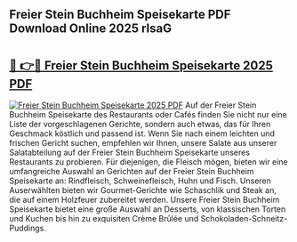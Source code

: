 ## Freier Stein Buchheim Speisekarte PDF Download Online 2025 rlsaG

# <h2><a href="http://gcbbwr.nevu.top/?p=Freier+Stein+Buchheim+Speisekarte">🔗 👉🔴 Freier Stein Buchheim Speisekarte 2025 PDF</a></h2>

[![Freier Stein Buchheim Speisekarte 2025 PDF](https://i.imgur.com/dBaPXMq.png)](http://gcbbwr.nevu.top/?p=Freier+Stein+Buchheim+Speisekarte)
Auf der Freier Stein Buchheim Speisekarte des Restaurants oder Cafés finden Sie nicht nur eine Liste der vorgeschlagenen Gerichte, sondern auch etwas, das für Ihren Geschmack köstlich und passend ist. Wenn Sie nach einem leichten und frischen Gericht suchen, empfehlen wir Ihnen, unsere Salate aus unserer Salatabteilung auf der Freier Stein Buchheim Speisekarte unseres Restaurants zu probieren. Für diejenigen, die Fleisch mögen, bieten wir eine umfangreiche Auswahl an Gerichten auf der Freier Stein Buchheim Speisekarte an: Rindfleisch, Schweinefleisch, Huhn und Fisch. Unseren Auserwählten bieten wir Gourmet-Gerichte wie Schaschlik und Steak an, die auf einem Holzfeuer zubereitet werden. Unsere Freier Stein Buchheim Speisekarte bietet eine große Auswahl an Desserts, von klassischen Torten und Kuchen bis hin zu exquisiten Crème Brûlée und Schokoladen-Schneitz-Puddings.
